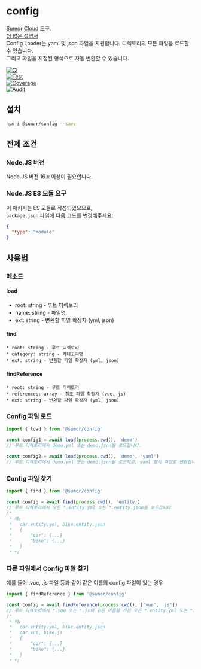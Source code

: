# config

[Sumor Cloud](https://sumor.cloud) 도구.  
[더 많은 설명서](https://sumor.cloud)  
Config Loader는 yaml 및 json 파일을 지원합니다. 디렉토리의 모든 파일을 로드할 수 있습니다.  
그리고 파일을 지정된 형식으로 자동 변환할 수 있습니다.

[![CI](https://github.com/sumor-cloud/config/actions/workflows/ci.yml/badge.svg)](https://github.com/sumor-cloud/config/actions/workflows/ci.yml)  
[![Test](https://github.com/sumor-cloud/config/actions/workflows/ut.yml/badge.svg)](https://github.com/sumor-cloud/config/actions/workflows/ut.yml)  
[![Coverage](https://github.com/sumor-cloud/config/actions/workflows/coverage.yml/badge.svg)](https://github.com/sumor-cloud/config/actions/workflows/coverage.yml)  
[![Audit](https://github.com/sumor-cloud/config/actions/workflows/audit.yml/badge.svg)](https://github.com/sumor-cloud/config/actions/workflows/audit.yml)

## 설치

```bash
npm i @sumor/config --save
```

## 전제 조건

### Node.JS 버전

Node.JS 버전 16.x 이상이 필요합니다.

### Node.JS ES 모듈 요구

이 패키지는 ES 모듈로 작성되었으므로,  
`package.json` 파일에 다음 코드를 변경해주세요:

```json
{
  "type": "module"
}
```

## 사용법

### 메소드

#### load

- root: string - 루트 디렉토리
- name: string - 파일명
- ext: string - 변환할 파일 확장자 (yml, json)

#### find

    * root: string - 루트 디렉토리
    * category: string - 카테고리명
    * ext: string - 변환할 파일 확장자 (yml, json)

#### findReference

    * root: string - 루트 디렉토리
    * references: array - 참조 파일 확장자 (vue, js)
    * ext: string - 변환할 파일 확장자 (yml, json)

### Config 파일 로드

```javascript
import { load } from '@sumor/config'

const config1 = await load(process.cwd(), 'demo')
// 루트 디렉토리에서 demo.yml 또는 demo.json을 로드합니다.

const config2 = await load(process.cwd(), 'demo', 'yaml')
// 루트 디렉토리에서 demo.yml 또는 demo.json을 로드하고, yaml 형식 파일로 변환합니다.
```

### Config 파일 찾기

```javascript
import { find } from '@sumor/config'

const config = await find(process.cwd(), 'entity')
// 루트 디렉토리에서 모든 *.entity.yml 또는 *.entity.json을 로드합니다.
/*
 * 예:
 *   car.entity.yml, bike.entity.json
 *   {
 *       "car": {...}
 *       "bike": {...}
 *   }
 * */
```

### 다른 파일에서 Config 파일 찾기

예를 들어 .vue, .js 파일 등과 같이 같은 이름의 config 파일이 있는 경우

```javascript
import { findReference } from '@sumor/config'

const config = await findReference(process.cwd(), ['vue', 'js'])
// 루트 디렉토리에서 *.vue 또는 *.js와 같은 이름을 가진 모든 *.entity.yml 또는 *.entity.json을 로드합니다.
/*
 * 예:
 *   car.entity.yml, bike.entity.json
 *   car.vue, bike.js
 *   {
 *       "car": {...}
 *       "bike": {...}
 *   }
 * */
```
